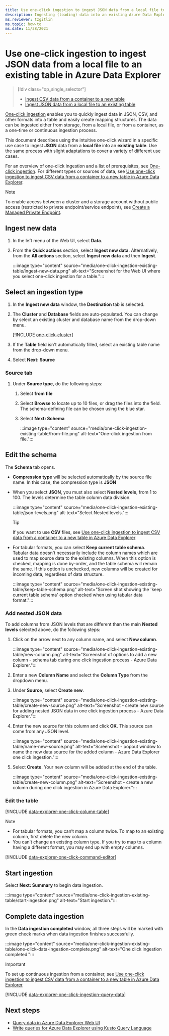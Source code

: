 ```yaml
---
title: Use one-click ingestion to ingest JSON data from a local file to an existing table in Azure Data Explorer
description: Ingesting (loading) data into an existing Azure Data Explorer table simply, using one-click ingestion.
ms.reviewer: tzgitlin
ms.topic: how-to
ms.date: 11/28/2021
---
```


# Use one-click ingestion to ingest JSON data from a local file to an existing table in Azure Data Explorer


> [!div class="op_single_selector"]
> * [Ingest CSV data from a container to a new table](one-click-ingestion-new-table.md)
> * [Ingest JSON data from a local file to an existing table](one-click-ingestion-existing-table.md)

[One-click ingestion](ingest-data-one-click.md) enables you to quickly ingest data in JSON, CSV, and other formats into a table and easily create mapping structures. The data can be ingested either from storage, from a local file, or from a container, as a one-time or continuous ingestion process.  

This document describes using the intuitive one-click wizard in a specific use case to ingest **JSON** data from a **local file** into an **existing table**. Use the same process with slight adaptations to cover a variety of different use cases.

For an overview of one-click ingestion and a list of prerequisites, see [One-click ingestion](ingest-data-one-click.md).
For different types or sources of data, see [Use one-click ingestion to ingest CSV data from a container to a new table in Azure Data Explorer](one-click-ingestion-new-table.md).

> [!NOTE]
> To enable access between a cluster and a storage account without public access (restricted to private endpoint/service endpoint), see [Create a Managed Private Endpoint](security-network-managed-private-endpoint-create.md).

## Ingest new data

1. In the left menu of the Web UI, select **Data**.

1. From the **Quick actions** section, select **Ingest new data**. Alternatively, from the **All actions** section, select **Ingest new data** and then **Ingest**.

   :::image type="content" source="media/one-click-ingestion-existing-table/ingest-new-data.png" alt-text="Screenshot for the Web UI where you select one-click ingestion for a table.":::
 
## Select an ingestion type

1. In the **Ingest new data** window, the **Destination** tab is selected.

1. The **Cluster** and **Database** fields are auto-populated. You can change by select an existing cluster and database name from the drop-down menu.
    
    [!INCLUDE [one-click-cluster](includes/one-click-cluster.md)]

1. If the **Table** field isn't automatically filled, select an existing table name from the drop-down menu.

1. Select **Next: Source**

### Source tab

1. Under **Source type**, do the following steps:

   1. Select **from file**  
   1. Select **Browse** to locate up to 10 files, or drag the files into the field. The schema-defining file can be chosen using the blue star.
   1. Select **Next: Schema**
    
      :::image type="content" source="media/one-click-ingestion-existing-table/from-file.png" alt-text="One-click ingestion from file.":::

## Edit the schema

The **Schema** tab opens.

   * **Compression type** will be selected automatically by the source file name. In this case, the compression type is **JSON**
        
   * When you select  **JSON**, you must also select **Nested levels**, from 1 to 100. The levels determine the table column data division.

        :::image type="content" source="media/one-click-ingestion-existing-table/json-levels.png" alt-text="Select Nested levels.":::
    
       > [!TIP]
       > If you want to use **CSV** files, see [Use one-click ingestion to ingest CSV data from a container to a new table in Azure Data Explorer](one-click-ingestion-new-table.md#edit-the-schema)

* For tabular formats, you can select **Keep current table schema**.  
Tabular data doesn't necessarily include the column names which are used to map source data to the existing columns. When this option is checked, mapping is done by-order, and the table schema will remain the same. If this option is unchecked, new columns will be created for incoming data, regardless of data structure.

    :::image type="content" source="media/one-click-ingestion-existing-table/keep-table-schema.png" alt-text="Screen shot showing the 'keep current table schema' option checked when using tabular data format.":::

### Add nested JSON data 

To add columns from JSON levels that are different than the main **Nested levels** selected above, do the following steps:

1. Click on the arrow next to any column name, and select **New column**.

    :::image type="content" source="media/one-click-ingestion-existing-table/new-column.png" alt-text="Screenshot of options to add a new column - schema tab during one click ingestion process - Azure Data Explorer.":::

1. Enter a new **Column Name** and select the **Column Type** from the dropdown menu.
1. Under **Source**, select **Create new**.

    :::image type="content" source="media/one-click-ingestion-existing-table/create-new-source.png" alt-text="Screenshot - create new source for adding nested JSON data in one click ingestion process - Azure Data Explorer.":::

1. Enter the new source for this column and click **OK**. This source can come from any JSON level.

    :::image type="content" source="media/one-click-ingestion-existing-table/name-new-source.png" alt-text="Screenshot - popout window to name the new data source for the added column - Azure Data Explorer one click ingestion.":::

1. Select **Create**. Your new column will be added at the end of the table.

    :::image type="content" source="media/one-click-ingestion-existing-table/create-new-column.png" alt-text="Screenshot - create a new column during one click ingestion in Azure Data Explorer.":::

### Edit the table 

[!INCLUDE [data-explorer-one-click-column-table](includes/data-explorer-one-click-column-table.md)]

> [!NOTE]
> * For tabular formats, you can’t map a column twice. To map to an existing column, first delete the new column.
> * You can’t change an existing column type. If you try to map to a column having a different format, you may end up with empty columns.

[!INCLUDE [data-explorer-one-click-command-editor](includes/data-explorer-one-click-command-editor.md)]

## Start ingestion

Select **Next: Summary** to begin data ingestion.

:::image type="content" source="media/one-click-ingestion-existing-table/start-ingestion.png" alt-text="Start ingestion.":::

## Complete data ingestion

In the **Data ingestion completed** window, all three steps will be marked with green check marks when data ingestion finishes successfully.

:::image type="content" source="media/one-click-ingestion-existing-table/one-click-data-ingestion-complete.png" alt-text="One click ingestion completed.":::

> [!IMPORTANT]
> To set up continuous ingestion from a container, see [Use one-click ingestion to ingest CSV data from a container to a new table in Azure Data Explorer](one-click-ingestion-new-table.md#create-continuous-ingestion)

[!INCLUDE [data-explorer-one-click-ingestion-query-data](includes/data-explorer-one-click-ingestion-query-data.md)]

## Next steps

* [Query data in Azure Data Explorer Web UI](web-query-data.md)
* [Write queries for Azure Data Explorer using Kusto Query Language](write-queries.md)
